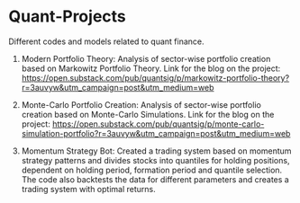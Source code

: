 # Quant-Projects
Different codes and models related to quant finance.

1. Modern Portfolio Theory: Analysis of sector-wise portfolio creation based on Markowitz Portfolio Theory. Link for the blog on the project: https://open.substack.com/pub/quantsig/p/markowitz-portfolio-theory?r=3auvyw&utm_campaign=post&utm_medium=web

2. Monte-Carlo Portfolio Creation: Analysis of sector-wise portfolio creation based on Monte-Carlo Simulations. Link for the blog on the project: https://open.substack.com/pub/quantsig/p/monte-carlo-simulation-portfolio?r=3auvyw&utm_campaign=post&utm_medium=web

3. Momentum Strategy Bot: Created a trading system based on momentum strategy patterns and divides stocks into quantiles for holding positions, dependent on holding period, formation period and quantile selection. The code also backtests the data for different parameters and creates a trading system with optimal returns.
